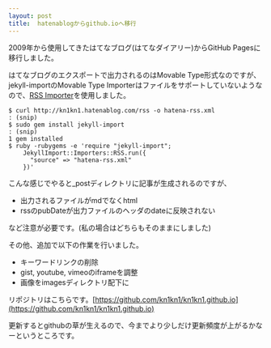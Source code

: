 ```yaml
---
layout: post
title:  hatenablogからgithub.ioへ移行
---
```


2009年から使用してきたはてなブログ(はてなダイアリー)からGitHub Pagesに移行しました。

はてなブログのエクスポートで出力されるのはMovable Type形式なのですが、jekyll-importのMovable Type Importerはファイルをサポートしていないようなので、[RSS Importer](http://import.jekyllrb.com/docs/rss/)を使用しました。

```shell
$ curl http://kn1kn1.hatenablog.com/rss -o hatena-rss.xml
: (snip)
$ sudo gem install jekyll-import
: (snip)
1 gem installed
$ ruby -rubygems -e 'require "jekyll-import";
    JekyllImport::Importers::RSS.run({
      "source" => "hatena-rss.xml"
    })'
```

こんな感じでやると_postディレクトリに記事が生成されるのですが、

* 出力されるファイルがmdでなくhtml
* rssのpubDateが出力ファイルのヘッダのdateに反映されない

など注意が必要です。(私の場合はどちらもそのままにしました)

その他、追加で以下の作業を行いました。

* キーワードリンクの削除
* gist, youtube, vimeoのiframeを調整
* 画像をimagesディレクトリ配下に

リポジトリはこちらです。[https://github.com/kn1kn1/kn1kn1.github.io](https://github.com/kn1kn1/kn1kn1.github.io)

更新するとgithubの草が生えるので、今までより少しだけ更新頻度が上がるかなーというところです。
